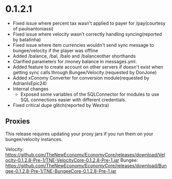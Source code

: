 # 0.1.2.1

- Fixed issue where percent tax wasn't applied to payer for /pay(courtesy of pauloantoniassi)
- Fixed issue where velocity wasn't correctly handling syncing(reported by batatinha)
- Fixed issue where item currencies wouldn't send sync message to bungee/velocity if the player was offline
- Added /balance, /bal, /balo and /balanceother shorthands
- Clarified parameters for /money balance in messages.yml.
- Added feature to create account on other servers if doesn't exist when getting sync calls through Bungee/Velocity.(requested by DonJone)
- Added xConomy Converter for conversion module(requested by AdrianIsEpic24)
- Internal changes
  - Exposed some variables of the SQLConnector for modules to use SQL connections easier with different credentials.
- Fixed critical dupe glitch(reported by Wextra)

## Proxies
This release requires updating your proxy jars if you run them on your bungee/velocity instances.

Velocity: https://github.com/TheNewEconomy/EconomyCore/releases/download/Velocity-0.1.2.8-Pre-1/TNE-VelocityCore-0.1.2.8-Pre-1.jar
Bungee: https://github.com/TheNewEconomy/EconomyCore/releases/download/Bungee-0.1.2.8-Pre-1/TNE-BungeeCore-0.1.2.8-Pre-1.jar